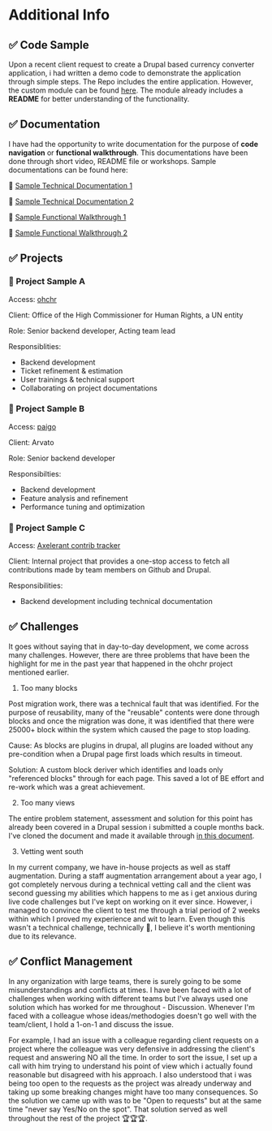 # Additional Info
## ✅ Code Sample

Upon a recent client request to create a Drupal based currency converter application, i had written a demo code to demonstrate the application through simple steps. The Repo includes the entire application. However, the custom module can be found [here](https://gitlab.com/demodrupaldev/drupal-currency-converter/-/tree/main/web/modules/custom/currency_converter). The module already includes a **README** for better understanding of the functionality.

## ✅ Documentation

I have had the opportunity to write documentation for the purpose of **code navigation** or **functional walkthrough**. This documentations have been done through short video, README file or workshops. Sample documentations can be found here:

  🎯 [Sample Technical Documentation 1](https://github.com/contrib-tracker/backend)
 
  🎯 [Sample Technical Documentation 2](https://gitlab.com/demodrupaldev/drupal-currency-converter/-/tree/main/web/modules/custom/currency_converter)
 
  🎯 [Sample Functional Walkthrough 1](https://www.loom.com/share/d9dec70b3a4244e6960e7f69b31f4dca)
 
  🎯 [Sample Functional Walkthrough 2](https://www.loom.com/share/4a4e7e7170f1481b8cf2881c7fa60e8e)
 
## ✅ Projects
### 🚀 Project Sample A

  Access: [ohchr](https://www.ohchr.org/)

  Client: Office of the High Commissioner for Human Rights, a UN entity 

  Role: Senior backend developer, Acting team lead

  Responsiblities:

- Backend development
- Ticket refinement & estimation
- User trainings & technical support
- Collaborating on project documentations

### 🚀 Project Sample B

Access: [paigo](https://paigo.com)

Client: Arvato

Role: Senior backend developer

Responsibilties:
- Backend development
- Feature analysis and refinement
- Performance tuning and optimization

### 🚀 Project Sample C

Access: [Axelerant contrib tracker](https://contrib.axelerant.com/)

Client: Internal project that provides a one-stop access to fetch all contributions made by team members on Github and Drupal.

Responsibilities:
-  Backend development including technical documentation



## ✅ Challenges
It goes without saying that in day-to-day development, we come across many challenges. However, there are three problems that have been the highlight for me in the past year that happened in the ohchr project mentioned earlier. 

1. Too many blocks

Post migration work, there was a technical fault that was identified. For the purpose of reusability, many of the "reusable" contents were done through blocks and once the migration was done, it was identified that there were 25000+ block within the system which caused the page to stop loading.

Cause: As blocks are plugins in drupal, all plugins are loaded without any pre-condition when a Drupal page first loads which results in timeout.

Solution: A custom block deriver which identifies and loads only "referenced blocks" through for each page. This saved a lot of BE effort and re-work which was a great achievement.

2. Too many views

The entire problem statement, assessment and solution for this point has already been covered in a Drupal session i submitted a couple months back. I've cloned the document and made it available through [in this document](https://docs.google.com/document/d/15lk9rD5gdTn-zhJ52LkbDHNWEvCod_ESWvC93IOBGhg/edit?usp=sharing).

3. Vetting went south

In my current company, we have in-house projects as well as staff augmentation. During a staff augmentation arrangement about a year ago, I got completely nervous during a technical vetting call and the client was second guessing my abilities which happens to me as i get anxious during live code challenges but I've kept on working on it ever since. However, i managed to convince the client to test me through a trial period of 2 weeks within which I proved my experience and wit to learn. Even though this wasn't a technical challenge, technically 🥺, I believe it's worth mentioning due to its relevance.

## ✅ Conflict Management
In any organization with large teams, there is surely going to be some misunderstandings and conflicts at times. I have been faced with a lot of challenges when working with different teams but I've always used one solution which has worked for me throughout - Discussion. Whenever I'm faced with a colleague whose ideas/methodogies doesn't go well with the team/client, I hold a 1-on-1 and discuss the issue. 

For example, I had an issue with a colleague regarding client requests on a project where the colleague was very defensive in addressing the client's request and answering NO all the time. In order to sort the issue, I set up a call with him trying to understand his point of view which i actually found reasonable but disagreed with his approach. I also understood that i was being too open to the requests as the project was already underway and taking up some breaking changes might have too many consequences. So the solution we came up with was to be "Open to requests" but at the same time "never say Yes/No on the spot". That solution served as well throughout the rest of the project 🏆🏆🏆. 
